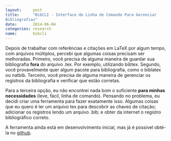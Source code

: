 ```yaml
---
layout:     post
title:      "BibCLI - Interface de Linha de Comando Para Gerenciar
Bibliografias"
date:       2014-06-04
categories: research
name:       bibcli
---
```

Depois de trabalhar com referências e citações em LaTeX por algum tempo, com
arquivos múltiplos, percebi que algumas coisas precisam ser melhoradas.
Primeiro, você precisa de alguma maneira de guardar sua bibliografia **fora** do
arquivo .tex. Por exemplo, utilizando bibtex. Segundo, você provavelmente quer
algum pacote para bibliografia, como o biblatex ou natbib. Terceiro, você
precisa de alguma maneira de gerenciar os registros da bibliografia e verificar
que estão corretas.

Para a terceira opção, eu não encontrei nada bom o suficiente **para minhas
necessidades** (leve, fácil, linha de comando). Pensando no problema, eu decidi
criar uma ferramenta para fazer exatamente isso. Algumas coisas que eu quero é
ler um arquivo tex para descobrir as chaves de citação; adicionar os registros
lendo um arquivo .bib; e obter da internet o registro bibliográfico correto.

A ferramenta ainda está em desenvolvimento inicial, mas já é possível obté-la no
[github](https://github.com/abelsiqueira/bibcli).
